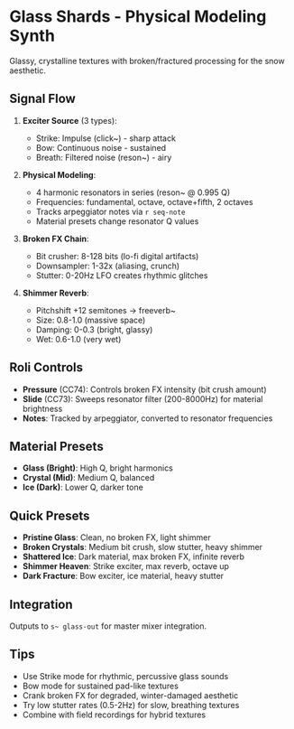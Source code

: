 # Glass Shards - Physical Modeling Synth

Glassy, crystalline textures with broken/fractured processing for the snow aesthetic.

## Signal Flow

1. **Exciter Source** (3 types):
   - Strike: Impulse (click~) - sharp attack
   - Bow: Continuous noise - sustained
   - Breath: Filtered noise (reson~) - airy

2. **Physical Modeling**:
   - 4 harmonic resonators in series (reson~ @ 0.995 Q)
   - Frequencies: fundamental, octave, octave+fifth, 2 octaves
   - Tracks arpeggiator notes via `r seq-note`
   - Material presets change resonator Q values

3. **Broken FX Chain**:
   - Bit crusher: 8-128 bits (lo-fi digital artifacts)
   - Downsampler: 1-32x (aliasing, crunch)
   - Stutter: 0-20Hz LFO creates rhythmic glitches

4. **Shimmer Reverb**:
   - Pitchshift +12 semitones → freeverb~
   - Size: 0.8-1.0 (massive space)
   - Damping: 0-0.3 (bright, glassy)
   - Wet: 0.6-1.0 (very wet)

## Roli Controls

- **Pressure** (CC74): Controls broken FX intensity (bit crush amount)
- **Slide** (CC73): Sweeps resonator filter (200-8000Hz) for material brightness
- **Notes**: Tracked by arpeggiator, converted to resonator frequencies

## Material Presets

- **Glass (Bright)**: High Q, bright harmonics
- **Crystal (Mid)**: Medium Q, balanced
- **Ice (Dark)**: Lower Q, darker tone

## Quick Presets

- **Pristine Glass**: Clean, no broken FX, light shimmer
- **Broken Crystals**: Medium bit crush, slow stutter, heavy shimmer
- **Shattered Ice**: Dark material, max broken FX, infinite reverb
- **Shimmer Heaven**: Strike exciter, max reverb, octave up
- **Dark Fracture**: Bow exciter, ice material, heavy stutter

## Integration

Outputs to `s~ glass-out` for master mixer integration.

## Tips

- Use Strike mode for rhythmic, percussive glass sounds
- Bow mode for sustained pad-like textures
- Crank broken FX for degraded, winter-damaged aesthetic
- Try low stutter rates (0.5-2Hz) for slow, breathing textures
- Combine with field recordings for hybrid textures

